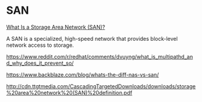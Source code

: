 # SAN 

[What Is a Storage Area Network (SAN)?](https://www.snia.org/education/storage_networking_primer/san/what_san)

A SAN is a specialized, high-speed network that provides block-level network access to storage.

https://www.reddit.com/r/redhat/comments/dvuyng/what_is_multipathd_and_why_does_it_prevent_so/

https://www.backblaze.com/blog/whats-the-diff-nas-vs-san/

http://cdn.ttgtmedia.com/CascadingTargetedDownloads/downloads/storage%20area%20network%20(SAN)%20definition.pdf
